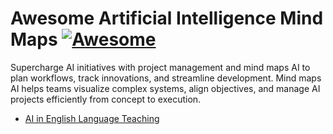 # Awesome Artificial Intelligence Mind Maps [![Awesome](https://awesome.re/badge.svg)](https://github.com/sindresorhus/awesome)

Supercharge AI initiatives with project management and mind maps AI to plan workflows, track innovations, and streamline development. Mind maps AI helps teams visualize complex systems, align objectives, and manage AI projects efficiently from concept to execution.

- [AI in English Language Teaching](https://mindmapai.app/mind-map/ai-in-english-language-teaching-07002429)
